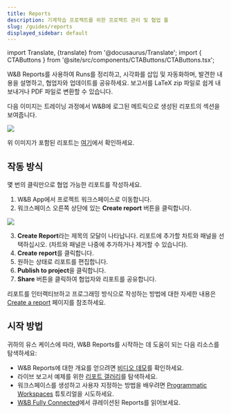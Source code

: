 ```yaml
---
title: Reports
description: 기계학습 프로젝트를 위한 프로젝트 관리 및 협업 툴
slug: /guides/reports
displayed_sidebar: default
---
```

import Translate, {translate} from '@docusaurus/Translate';
import { CTAButtons } from '@site/src/components/CTAButtons/CTAButtons.tsx';

<CTAButtons productLink="https://wandb.ai/stacey/deep-drive/reports/The-View-from-the-Driver-s-Seat--Vmlldzo1MTg5NQ?utm_source=fully_connected&utm_medium=blog&utm_campaign=view+from+the+drivers+seat" colabLink="https://colab.research.google.com/github/wandb/examples/blob/master/colabs/intro/Report_API_Quickstart.ipynb"/>

W&B Reports를 사용하여 Runs를 정리하고, 시각화를 삽입 및 자동화하며, 발견한 내용을 설명하고, 협업자와 업데이트를 공유하세요. 보고서를 LaTeX zip 파일로 쉽게 내보내거나 PDF 파일로 변환할 수 있습니다.

다음 이미지는 트레이닝 과정에서 W&B에 로그된 메트릭으로 생성된 리포트의 섹션을 보여줍니다.

![](/images/reports/safe-lite-benchmark-with-comments.png)

위 이미지가 포함된 리포트는 [여기](https://wandb.ai/stacey/saferlife/reports/SafeLife-Benchmark-Experiments--Vmlldzo0NjE4MzM)에서 확인하세요.

## 작동 방식
몇 번의 클릭만으로 협업 가능한 리포트를 작성하세요.

1. W&B App에서 프로젝트 워크스페이스로 이동합니다.
2. 워크스페이스 오른쪽 상단에 있는 **Create report** 버튼을 클릭합니다.

![](/images/reports/create_a_report_button.png)

3. **Create Report**라는 제목의 모달이 나타납니다. 리포트에 추가할 차트와 패널을 선택하십시오. (차트와 패널은 나중에 추가하거나 제거할 수 있습니다).
4. **Create report**를 클릭합니다.
5. 원하는 상태로 리포트를 편집합니다.
6. **Publish to project**을 클릭합니다.
7. **Share** 버튼을 클릭하여 협업자와 리포트를 공유합니다.

리포트를 인터랙티브하고 프로그래밍 방식으로 작성하는 방법에 대한 자세한 내용은 [Create a report](./create-a-report.md) 페이지를 참조하세요.

## 시작 방법
귀하의 유스 케이스에 따라, W&B Reports를 시작하는 데 도움이 되는 다음 리소스를 탐색하세요:

* W&B Reports에 대한 개요를 얻으려면 [비디오 데모](https://www.youtube.com/watch?v=2xeJIv_K_eI)를 확인하세요.
* 라이브 보고서 예제를 위한 [리포트 갤러리](./reports-gallery.md)를 탐색하세요.
* 워크스페이스를 생성하고 사용자 지정하는 방법을 배우려면 [Programmatic Workspaces](../../tutorials/workspaces.md) 튜토리얼을 시도하세요.
* [W&B Fully Connected](http://wandb.me/fc)에서 큐레이션된 Reports를 읽어보세요.